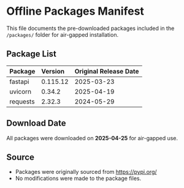 # Offline Packages Manifest

This file documents the pre-downloaded packages included in the `/packages/` folder for air-gapped installation.

## Package List

| Package  | Version  | Original Release Date |
|:---------|:---------|:----------------------|
| fastapi  | 0.115.12 | 2025-03-23            |
| uvicorn  | 0.34.2   | 2025-04-19            |
| requests | 2.32.3   | 2024-05-29            |

## Download Date

All packages were downloaded on **2025-04-25** for air-gapped use.

## Source

- Packages were originally sourced from https://pypi.org/
- No modifications were made to the package files.
